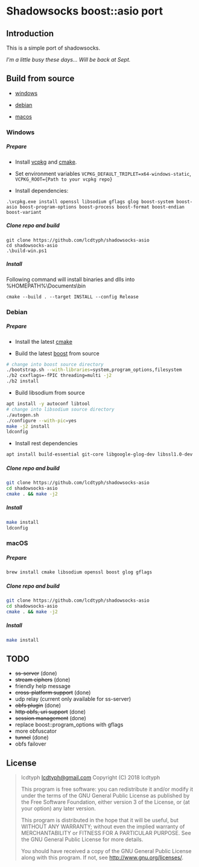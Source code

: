 # Shadowsocks boost::asio port

## Introduction

This is a simple port of shadowsocks.

*I'm a little busy these days... Will be back at Sept.*

## Build from source

- [windows](#windows)

- [debian](#debian)

- [macos](#macos)

### Windows

##### Prepare

* Install [vcpkg](https://github.com/Microsoft/vcpkg) and [cmake](https://cmake.org).

* Set environment variables ```VCPKG_DEFAULT_TRIPLET=x64-windows-static```, ```VCPKG_ROOT={Path to your vcpkg repo}```

* Install dependencies:

```
.\vcpkg.exe install openssl libsodium gflags glog boost-system boost-asio boost-program-options boost-process boost-format boost-endian boost-variant
```

##### Clone repo and build

```
git clone https://github.com/lcdtyph/shadowsocks-asio
cd shadowsocks-asio
.\build-win.ps1
```

##### Install

Following command will install binaries and dlls into %HOMEPATH%\Documents\bin

```
cmake --build . --target INSTALL --config Release
```

### Debian

##### Prepare

* Install the latest [cmake](https://cmake.org)

* Build the latest [boost](https://boost.org) from source

```bash
# change into boost source directory
./bootstrap.sh --with-libraries=system,program_options,filesystem
./b2 cxxflags=-fPIC threading=multi -j2
./b2 install
```

* Build libsodium from source

```bash
apt install -y autoconf libtool
# change into libsodium source directory
./autogen.sh
./configure --with-pic=yes
make -j2 install
ldconfig
```

* Install rest dependencies

```bash
apt install build-essential git-core libgoogle-glog-dev libssl1.0-dev
```

##### Clone repo and build

```bash
git clone https://github.com/lcdtyph/shadowsocks-asio
cd shadowsocks-asio
cmake . && make -j2
```

##### Install

```bash
make install
ldconfig
```

### macOS

##### Prepare

```bash
brew install cmake libsodium openssl boost glog gflags
```

##### Clone repo and build

```bash
git clone https://github.com/lcdtyph/shadowsocks-asio
cd shadowsocks-asio
cmake . && make -j2
```

##### Install

```bash
make install
```

## TODO

- ~~ss-server~~ (done)
- ~~stream ciphers~~ (done)
- friendly help message
- ~~cross-platform support~~ (done)
- udp relay (current only available for ss-server)
- ~~obfs plugin~~ (done)
- ~~http obfs, uri support~~ (done)
- ~~session management~~ (done)
- replace boost::program_options with gflags
- more obfuscator
- ~~tunnel~~ (done)
- obfs failover

## License

>lcdtyph <lcdtyph@gmail.com>
Copyright (C) 2018  lcdtyph
>
>This program is free software: you can redistribute it and/or modify
it under the terms of the GNU General Public License as published by
the Free Software Foundation, either version 3 of the License, or
(at your option) any later version.
>
>This program is distributed in the hope that it will be useful,
but WITHOUT ANY WARRANTY; without even the implied warranty of
MERCHANTABILITY or FITNESS FOR A PARTICULAR PURPOSE.  See the
GNU General Public License for more details.
>
>You should have received a copy of the GNU General Public License
along with this program.  If not, see <http://www.gnu.org/licenses/>.
